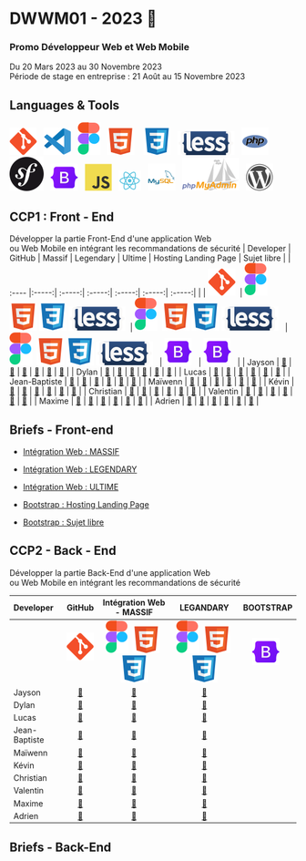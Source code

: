 # DWWM01 - 2023 👋  
### Promo Développeur Web et Web Mobile  
Du 20 Mars 2023 au 30 Novembre 2023  
Période de stage en entreprise : 21 Août au 15 Novembre 2023
## Languages & Tools  
![imgGit](./profile/img/git.svg)&nbsp;&nbsp;
![imgVscode](./profile/img/vscode.svg)&nbsp;&nbsp;
![imgFigma](./profile/img/figma.svg)&nbsp;&nbsp;
![imgHtml](./profile/img/html.svg) &nbsp;&nbsp;
![imgCSS](./profile/img/css.svg)&nbsp;&nbsp;
![imgLess](./profile/img/less-1.svg)&nbsp;&nbsp; 
![imgPhp](./profile/img/php.svg)&nbsp;&nbsp;
![imgSymfony](./profile/img/symfony.svg)&nbsp;&nbsp;
![imgBootStrap](./profile/img/bootstrap.svg)&nbsp;&nbsp; 
![imgJs](./profile/img/javascript.svg)&nbsp;&nbsp;
![imgReact](./profile/img/react.svg)&nbsp;&nbsp;
![imgMySql](./profile/img/mysql.svg)&nbsp;&nbsp;
![imgPhpMyAdmin](./profile/img/PhpMyAdmin.svg)&nbsp;&nbsp;
![imgWordpress](./profile/img/wordpress.svg)    


## CCP1 : Front - End    
Développer la partie Front-End d'une application Web   
ou Web Mobile en intégrant les recommandations de sécurité
| Developer | GitHub | Massif | Legendary | Ultime | Hosting Landing Page |  Sujet libre |
| :---- |:-----:| :-----:| :-----:| :-----:| :-----:| :-----:|
|   |  ![imgGit](./profile/img/git.svg)&nbsp;  |  ![imgFigma](./profile/img/figma.svg)&nbsp; ![imgHtml](./profile/img/html.svg)&nbsp;![imgCSS](./profile/img/css.svg) ![imgLess](./profile/img/less-1.svg)&nbsp;&nbsp;|  ![imgFigma](./profile/img/figma.svg)&nbsp; ![imgHtml](./profile/img/html.svg)&nbsp;![imgCSS](./profile/img/css.svg) ![imgLess](./profile/img/less-1.svg)&nbsp;&nbsp; | ![imgFigma](./profile/img/figma.svg)&nbsp; ![imgHtml](./profile/img/html.svg)&nbsp;![imgCSS](./profile/img/css.svg) ![imgLess](./profile/img/less-1.svg)&nbsp;&nbsp; | ![imgBootStrap](./profile/img/bootstrap.svg)&nbsp;&nbsp; | ![imgBootStrap](./profile/img/bootstrap.svg)&nbsp;&nbsp; |
| Jayson  | <a href="https://github.com/Gazon-unlimited">🔗</a> |   <a href="https://github.com/AFCI-DWWM01-2023/MASSIF-JAY-B.git">🔗</a> |  <a href="#">🔗</a> |  <a href="#">🔗</a> |  <a href="#">🔗</a> |  <a href="#">🔗</a> |
| Dylan  | <a href="https://github.com/DylanBruxelle">🔗</a>    |   <a href="#">🔗</a> |  <a href="#">🔗</a> |  <a href="#">🔗</a> |  <a href="#">🔗</a> |  <a href="#">🔗</a> |
| Lucas  | <a href="https://github.com/LucasDEKINDT">🔗</a>     |   <a href="https://github.com/AFCI-DWWM01-2023/MASSIF-LD.git">🔗</a> |  <a href="https://github.com/AFCI-DWWM01-2023/LegendaryLD.git">🔗</a> |  <a href="#">🔗</a> |  <a href="#">🔗</a> |  <a href="#">🔗</a> |
| Jean-Baptiste  | <a href="https://github.com/jubeyds">🔗</a>  |   <a href="https://github.com/jubeyds/Massif.git">🔗</a> |  <a href="#">🔗</a> |  <a href="#">🔗</a> |  <a href="#">🔗</a> |  <a href="#">🔗</a> |
| Maïwenn  | <a href="https://github.com/MaiwL">🔗</a>          |   <a href="https://github.com/AFCI-DWWM01-2023/MASSIF-ML.git">🔗</a> | <a href="#">🔗</a> |  <a href="#">🔗</a> |  <a href="https://github.com/AFCI-DWWM01-2023/HostingML.git">🔗</a> |  <a href="#">🔗</a> |
| Kévin  | <a href="https://github.com/kvnlblc">🔗</a>          |   <a href="https://github.com/AFCI-DWWM01-2023/MassifKL.git">🔗</a> |  <a href="#">🔗</a> |  <a href="#">🔗</a> |  <a href="#">🔗</a> |  <a href="#">🔗</a> |
| Christian  | <a href="https://github.com/ChristianJulien1">🔗</a> |    <a href="https://github.com/AFCI-DWWM01-2023/MASSIF-MC.git">🔗</a> |  <a href="#">🔗</a> |  <a href="#">🔗</a> |  <a href="#">🔗</a> |  <a href="#">🔗</a> |
| Valentin  | <a href="https://github.com/vquersin">🔗</a>          |    <a href="https://github.com/AFCI-DWWM01-2023/MASSIF-VQ.git">🔗</a> | <a href="#">🔗</a> |  <a href="#">🔗</a> |  <a href="#">🔗</a> |  <a href="#">🔗</a> |
| Maxime  | <a href="https://github.com/maximevcgn">🔗</a>          |    <a href="https://github.com/AFCI-DWWM01-2023/MASSIF-MV.git">🔗</a> |  <a href="#">🔗</a> |  <a href="#">🔗</a> |  <a href="#">🔗</a> |  <a href="#">🔗</a> |
| Adrien  | <a href="https://github.com/VoisinAdrien">🔗</a>        |    <a href="https://github.com/AFCI-DWWM01-2023/MASSIF-AV.git">🔗</a> |  <a href="#">🔗</a> |  <a href="#">🔗</a> |  <a href="#">🔗</a> |  <a href="#">🔗</a> |

## Briefs - Front-end

- [Intégration Web : MASSIF](https://github.com/AFCI-DWWM01-2023/MASSIF)

- [Intégration Web : LEGENDARY](https://github.com/AFCI-DWWM01-2023/LEGENDARY)

- [Intégration Web : ULTIME](https://github.com/AFCI-DWWM01-2023/LEGENDARY)

- [Bootstrap : Hosting Landing Page](https://github.com/AFCI-DWWM01-2023/Hosting)

- [Bootstrap : Sujet libre](https://github.com/AFCI-DWWM01-2023/LEGENDARY)


## CCP2 - Back - End
Développer la partie Back-End d'une application Web  
ou Web Mobile en intégrant les recommandations de sécurité  

| Developer | GitHub | Intégration Web - MASSIF | LEGANDARY | BOOTSTRAP |
| :---- |:-----:| :-----:| :-----:| :-----:|
|   |  ![imgGit](./profile/img/git.svg)&nbsp;  |  ![imgFigma](./profile/img/figma.svg)&nbsp; ![imgHtml](./profile/img/html.svg)&nbsp;![imgCSS](./profile/img/css.svg)|  ![imgFigma](./profile/img/figma.svg)&nbsp; ![imgHtml](./profile/img/html.svg)&nbsp;![imgCSS](./profile/img/css.svg) | ![imgBootStrap](./profile/img/bootstrap.svg)&nbsp;&nbsp; |
| Jayson  | <a href="https://github.com/Gazon-unlimited">🔗</a> |   <a href="#">🔗</a> |  <a href="#">🔗</a> |
| Dylan  | <a href="https://github.com/DylanBruxelle">🔗</a>    |   <a href="#">🔗</a> |  <a href="#">🔗</a> |
| Lucas  | <a href="https://github.com/LucasDEKINDT">🔗</a>     |   <a href="#">🔗</a> |  <a href="#">🔗</a> |
| Jean-Baptiste  | <a href="https://github.com/jubeyds">🔗</a>  |   <a href="#">🔗</a> |  <a href="#">🔗</a> |
| Maïwenn  | <a href="https://github.com/MaiwL">🔗</a>          |   <a href="https://github.com/AFCI-DWWM01-2023/MASSIF-ML.git">🔗</a> | <a href="#">🔗</a> |
| Kévin  | <a href="https://github.com/kvnlblc">🔗</a>          |   <a href="#">🔗</a> |  <a href="#">🔗</a> |
| Christian  | <a href="https://github.com/ChristianJulien1">🔗</a> |    <a href="#">🔗</a> |  <a href="#">🔗</a> ||
| Valentin  | <a href="https://github.com/vquersin">🔗</a>          |    <a href="https://github.com/AFCI-DWWM01-2023/MASSIF-VQ.git">🔗</a> | <a href="#">🔗</a> |
| Maxime  | <a href="https://github.com/maximevcgn">🔗</a>          |    <a href="#">🔗</a> |  <a href="#">🔗</a> |
| Adrien  | <a href="https://github.com/VoisinAdrien">🔗</a>        |    <a href="#">🔗</a> |  <a href="#">🔗</a> |  

## Briefs - Back-End

<!--
https://github.com/AFCI-DWWM01-2023/MASSIF-VQ.git

https://github.com/AFCI-DWWM01-2023/MASSIF-ML.git

**Here are some ideas to get you started:**
- [Massif](https://github.com/AFCI-DWWM01-2023/MASSIF)

🙋‍♀️ A short introduction - what is your organization all about?
🌈 Contribution guidelines - how can the community get involved?
👩‍💻 Useful resources - where can the community find your docs? Is there anything else the community should know?
🍿 Fun facts - what does your team eat for breakfast?
🧙 Remember, you can do mighty things with the power of [Markdown](https://docs.github.com/github/writing-on-github/getting-started-with-writing-and-formatting-on-github/basic-writing-and-formatting-syntax)
-->
